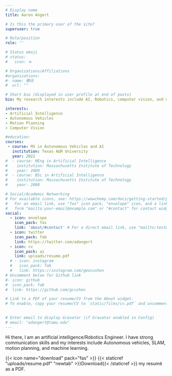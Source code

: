```yaml
---
# Display name
title: Aaron Angert

# Is this the primary user of the site?
superuser: true

# Role/position
role: ''

# Status emoji
# status:
#   icon: ☕️

# Organizations/Affiliations
#organizations:
#- name: 腾讯
#  url: ""

# Short bio (displayed in user profile at end of posts)
bio: My research interests include AI, Robotics, computer vision, and motion planning

interests:
- Artificial Intelligence
- Autonomous Vehicles
- Motion Planning
- Computer Vision

#education:
courses:
 - course: MS in Autonomous Vehicles and AI
   institution: Texas A&M University
   year: 2022
#  - course: MEng in Artificial Intelligence
#    institution: Massachusetts Institute of Technology
#    year: 2009
#  - course: BSc in Artificial Intelligence
#    institution: Massachusetts Institute of Technology
#    year: 2008

# Social/Academic Networking
# For available icons, see: https://wowchemy.com/docs/getting-started/page-builder/#icons
#   For an email link, use "fas" icon pack, "envelope" icon, and a link in the
#   form "mailto:your-email@example.com" or "#contact" for contact widget.
social:
  - icon: envelope
    icon_pack: fas
    link: 'about/#contact' # For a direct email link, use "mailto:test@example.org".
  - icon: twitter
    icon_pack: fab
    link: https://twitter.com/adangert
  - icon: cv
    icon_pack: ai
    link: uploads/resume.pdf
  # - icon: instagram
  #   icon_pack: fab
  #   link: https://instagram.com/geocushen
# Uncomment below for Github link
#- icon: github
#  icon_pack: fab
#  link: https://github.com/gcushen

# Link to a PDF of your resume/CV from the About widget.
# To enable, copy your resume/CV to `static/files/cv.pdf` and uncomment the lines below.
  

# Enter email to display Gravatar (if Gravatar enabled in Config)
# email: "adangert@tamu.edu"
---
```


Hi there, I am an artificial intelligence/Robotics Engineer. I have strong communication skills and my interests include Autonomous vehicles, SLAM, motion planning, and machine learning.


{{< icon name="download" pack="fas" >}} {{< staticref "uploads/resume.pdf" "newtab" >}}Download{{< /staticref >}} my resumé as a PDF.
